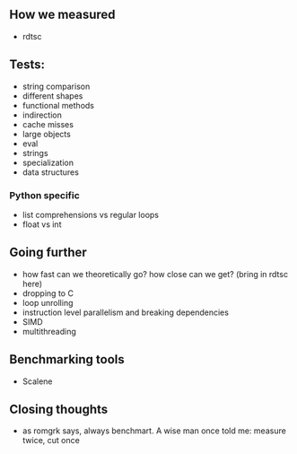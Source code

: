 ## How we measured
- rdtsc

## Tests:
- string comparison
- different shapes
- functional methods
- indirection
- cache misses
- large objects
- eval
- strings
- specialization
- data structures

### Python specific
- list comprehensions vs regular loops
- float vs int

## Going further
- how fast can we theoretically go? how close can we get? (bring in rdtsc here)
- dropping to C
- loop unrolling
- instruction level parallelism and breaking dependencies
- SIMD
- multithreading

## Benchmarking tools
- Scalene

## Closing thoughts
- as romgrk says, always benchmart. A wise man once told me: measure twice, cut once